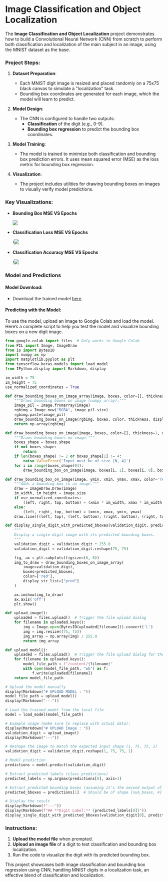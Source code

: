 # **Image Classification and Object Localization**

The **Image Classification and Object Localization** project demonstrates how to build a Convolutional Neural Network (CNN) from scratch to perform both classification and localization of the main subject in an image, using the MNIST dataset as the base.

### Project Steps:

1. **Dataset Preparation**:
   - Each MNIST digit image is resized and placed randomly on a 75x75 black canvas to simulate a "localization" task.
   - Bounding box coordinates are generated for each image, which the model will learn to predict.

2. **Model Design**:
   - The CNN is configured to handle two outputs:
     - **Classification** of the digit (e.g., 0-9).
     - **Bounding box regression** to predict the bounding box coordinates.

3. **Model Training**:
   - The model is trained to minimize both classification and bounding box prediction errors. It uses mean squared error (MSE) as the loss metric for bounding box regression.

4. **Visualization**:
   - The project includes utilities for drawing bounding boxes on images to visually verify model predictions.

### Key Visualizations:

- **Bounding Box MSE VS Epochs**
  
  ![](https://github.com/ParitKansal/photos/blob/main/download%20(1).png)

- **Classification Loss MSE VS Epochs**
  
  !![](https://github.com/ParitKansal/photos/blob/main/download%20(3).png)

- **Classification Accuracy MSE VS Epochs**

  !![](https://github.com/ParitKansal/photos/blob/main/download%20(2).png)

### Model and Predictions

#### Model Download:
- Download the trained model [here](https://github.com/ParitKansal/Image-Classification-and-Object-Localization/blob/main/model.h5).

#### Predicting with the Model:

To use the model, upload an image to Google Colab and load the model. Here’s a complete script to help you test the model and visualize bounding boxes on a new digit image.

```python
from google.colab import files  # Only works in Google Colab
from PIL import Image, ImageDraw
from io import BytesIO
import numpy as np
import matplotlib.pyplot as plt
from tensorflow.keras.models import load_model
from IPython.display import Markdown, display

im_width = 75
im_height = 75
use_normalized_coordinates = True

def draw_bounding_boxes_on_image_array(image, boxes, color=[], thickness=1, display_str_list=()):
    """Draws bounding boxes on image (numpy array)."""
    image_pil = Image.fromarray(image)
    rgbimg = Image.new("RGBA", image_pil.size)
    rgbimg.paste(image_pil)
    draw_bounding_boxes_on_image(rgbimg, boxes, color, thickness, display_str_list)
    return np.array(rgbimg)

def draw_bounding_boxes_on_image(image, boxes, color=[], thickness=1, display_str_list=()):
    """Draws bounding boxes on image."""
    boxes_shape = boxes.shape
    if not boxes_shape:
        return
    if len(boxes_shape) != 2 or boxes_shape[1] != 4:
        raise ValueError('Input must be of size [N, 4]')
    for i in range(boxes_shape[0]):
        draw_bounding_box_on_image(image, boxes[i, 1], boxes[i, 0], boxes[i, 3], boxes[i, 2], color[i], thickness, display_str_list[i])

def draw_bounding_box_on_image(image, ymin, xmin, ymax, xmax, color='red', thickness=1, display_str=None, use_normalized_coordinates=True):
    """Adds a bounding box to an image."""
    draw = ImageDraw.Draw(image)
    im_width, im_height = image.size
    if use_normalized_coordinates:
        (left, right, top, bottom) = (xmin * im_width, xmax * im_width, ymin * im_height, ymax * im_height)
    else:
        (left, right, top, bottom) = (xmin, xmax, ymin, ymax)
    draw.line([(left, top), (left, bottom), (right, bottom), (right, top), (left, top)], width=thickness, fill=color)

def display_single_digit_with_predicted_bboxes(validation_digit, predicted_bboxes):
    """
    Display a single digit image with its predicted bounding boxes.
    """
    validation_digit = validation_digit * 255.0
    validation_digit = validation_digit.reshape(75, 75)

    fig, ax = plt.subplots(figsize=(6, 6))
    img_to_draw = draw_bounding_boxes_on_image_array(
        image=validation_digit,
        boxes=predicted_bboxes,
        color=['red'],
        display_str_list=["pred"]
    )

    ax.imshow(img_to_draw)
    ax.axis('off')
    plt.show()

def upload_image():
    uploaded = files.upload()  # Trigger the file upload dialog
    for filename in uploaded.keys():
        img = Image.open(BytesIO(uploaded[filename])).convert('L')
        img = img.resize((75, 75))
        img_array = np.array(img) / 255.0
        return img_array

def upload_model():
    uploaded = files.upload()  # Trigger the file upload dialog for the model
    for filename in uploaded.keys():
        model_file_path = f"/content/{filename}"
        with open(model_file_path, "wb") as f:
            f.write(uploaded[filename])
    return model_file_path

# Upload the model manually
display(Markdown("# UPLOAD MODEL : "))
model_file_path = upload_model()
display(Markdown("---"))

# Load the trained model from the local file
model = load_model(model_file_path)

# Example usage (make sure to replace with actual data):
display(Markdown("# UPLOAD Image : "))
validation_digit = upload_image()
display(Markdown("---"))

# Reshape the image to match the expected input shape (1, 75, 75, 1)
validation_digit = validation_digit.reshape(1, 75, 75, 1)

# Model prediction
predictions = model.predict(validation_digit)

# Extract predicted labels (class predictions)
predicted_labels = np.argmax(predictions[0], axis=1)

# Extract predicted bounding boxes (assuming it's the second output of the model)
predicted_bboxes = predictions[1]  # Should be of shape [num_boxes, 4]

# Display the result
display(Markdown(f"---"))
display(Markdown(f"## **Digit Label:** {predicted_labels[0]}"))
display_single_digit_with_predicted_bboxes(validation_digit[0], predicted_bboxes)
```

### Instructions:

1. **Upload the model file** when prompted.
2. **Upload an image file** of a digit to test classification and bounding box localization.
3. Run the code to visualize the digit with its predicted bounding box.

This project showcases both image classification and bounding box regression using CNN, handling MNIST digits in a localization task, an effective blend of classification and localization.
